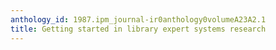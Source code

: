 ```yaml
---
anthology_id: 1987.ipm_journal-ir0anthology0volumeA23A2.1
title: Getting started in library expert systems research
---
```

